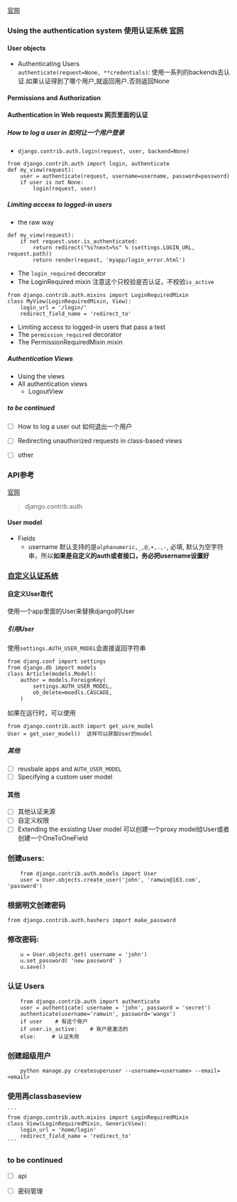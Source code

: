 [官网](https://docs.djangoproject.com/en/2.1/#common-web-application-tools)

### Using the authentication system 使用认证系统 [官网](https://docs.djangoproject.com/en/2.1/topics/auth/default/#authentication-in-web-requests)

#### User objects
* Authenticating Users  
`authenticate(request=None, **credentials)`: 使用一系列的backends去认证.如果认证得到了哪个用户,就返回用户.否则返回None

#### Permissions and Authorization
#### Authentication in Web requests 网页里面的认证
##### How to log a user in 如何让一个用户登录
* `django.contrib.auth.login(request, user, backend=None)`
```
from django.contrih.auth import login, authenticate
def my_view(request):
    user = authenticate(request, username=username, password=password)
    if user is not None:
        login(request, user)
```

##### Limiting access to logged-in users
* the raw way
```
def my_view(request):
    if not request.user.is_authenticated:
        return redirect("%s?next=%s" % (settings.LOGIN_URL, request.path))
        return render(request, 'myapp/login_error.html')
```
* The `login_required` decorator
* The LoginRequired mixin
注意这个只校验是否认证，不校验`is_active`
```
from django.contrib.auth.mixins import LoginRequiredMixin
class MyView(LoginRequiredMixin, View):
    login_url = '/login/'
    redirect_field_name = 'redirect_to'
```
* Limiting access to logged-in users that pass a test
* The `permission_required` decorator
* The PermissionRequiredMixin mixin

##### Authentication Views
* Using the views
* All authentication views
    * LogoutView

##### to be continued
* [ ] How to log a user out 如何退出一个用户
* [ ] Redirecting unauthorized requests in class-based views
* [ ] other


### API参考
[官网](https://docs.djangoproject.com/en/2.1/ref/contrib/auth/)
> django.contrib.auth

#### User model
* Fields
    * username
    默认支持的是`alphanumeric,_,@,+,.,-`, 必填, 默认为空字符串，所以**如果是自定义的auth或者接口，务必把username设置好**

### [自定义认证系统][自定义认证系统]

#### 自定义User取代
使用一个app里面的User来替换django的User
##### 引用User
使用`settings.AUTH_USER_MODEL`会直接返回字符串
```
from djang.conf import settings
from django.db import models
class Article(models.Model):
    author = models.ForeignKey(
        settings.AUTH_USER_MODEL,
        ob_delete=moedls.CASCADE,
    )
```
如果在运行时，可以使用
```
from django.contrib.auth import get_usre_model
User = get_user_model()  这样可以获取User的model
```

##### 其他
* [ ] reusbale apps and `AUTH_USER_MODEL`
* [ ] Specifying a custom user model

#### 其他
* [ ] 其他认证来源
* [ ] 自定义权限
* [ ] Extending the exsisting User model
可以创建一个proxy model给User或者创建一个OneToOneField

### 创建users:
```
    from django.contrib.auth.models import User
    user = User.objects.create_user('john', 'ramwin@163.com', 'password')
```

### 根据明文创建密码
`from django.contrib.auth.hashers import make_password`

### 修改密码:
```
    u = User.objects.get( username = 'john')
    u.set_password( 'new password' )
    u.save()
```

### 认证 Users
```
    from django.contrib.auth import authenticate
    user = authenticate( username = 'john', password = 'secret')
    authenticate(username='ramwin', password='wangx')
    if user    # 有这个账户
    if user.is_active:    # 账户是激活的
    else:     # 认证失败
```

### 创建超级用户
```
    python manage.py createsuperuser --username=<username> --email=<email>
```

### 使用再classbaseview
    ```
    from django.contrib.auth.mixins import LoginRequiredMixin
    class View(LoginRequiredMixin, GenericView):
        login_url = 'home/login'
        redirect_field_name = 'redirect_to'
    ```


### to be continued
* [ ] api
* [ ] 密码管理


[自定义认证系统]: https://docs.djangoproject.com/en/2.1/topics/auth/customizing/
